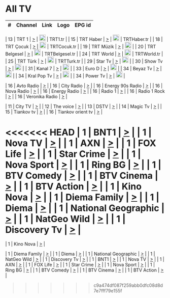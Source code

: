 <h1>All TV</h1>

| #   | Channel        | Link  | Logo | EPG id |
|:---:|:--------------:|:-----:|:----:|:------:|

| 13  | TRT 1            | [>](https://tv-trt1.medya.trt.com.tr/master.m3u8) | <img height="20" src="https://i.imgur.com/j786OLG.png"/> | TRT1.tr |
| 15  | TRT Haber        | [>](https://tv-trthaber.medya.trt.com.tr/master.m3u8) | <img height="20" src="https://i.imgur.com/OVfo8Ab.png"/> | TRTHaber.tr |
| 18  | TRT Çocuk        | [>](https://tv-trtcocuk.medya.trt.com.tr/master.m3u8) | <img height="20" src="https://i.imgur.com/QLFmD6d.png"/> | TRTCocuk.tr |
| 19  | TRT Müzik        | [>](https://tv-trtmuzik.medya.trt.com.tr/master.m3u8) | <img height="20" src="https://i.imgur.com/fIVFCEd.png"/> |
| 20  | TRT Belgesel     | [>](https://tv-trtbelgesel.medya.trt.com.tr/master.m3u8) | <img height="20" src="https://i.imgur.com/MGO87pe.png"/> | TRTBelgesel.tr |
| 24  | TRT World        | [>](https://tv-trtworld.medya.trt.com.tr/master.m3u8) | <img height="20" src="https://i.imgur.com/JEA2xpv.png"/> | TRTWorld.tr |
| 25  | TRT Türk         | [>](https://tv-trtturk.medya.trt.com.tr/master.m3u8) | <img height="20" src="https://i.imgur.com/OSTOQNw.png"/> | TRTTurk.tr |
| 29  | Star Tv   | [>](https://dogus-live.daioncdn.net/startv/startv_360p.m3u8) | <img height="20" src="https://i.imgur.com/IebUZx1.png"/> |
| 30  | Show Tv     | [>](https://ciner-live.daioncdn.net/showtv/showtv.m3u8) | <img height="20" src="https://i.imgur.com/IebUZx1.png"/> |
| 31  | Kanal 7     | [>](https://kanal7-live.daioncdn.net/kanal7/kanal7.m3u8) | <img height="20" src="https://i.imgur.com/IebUZx1.png"/> |
| 33  | Euro D    | [>](https://www.youtube.com/user/KanalD/live) | <img height="20" src="https://i.imgur.com/IebUZx1.png"/> |
| 34  | Beyaz Tv     | [>](https://beyaztv-live.daioncdn.net/beyaztv/beyaztv.m3u8) | <img height="20" src="https://i.imgur.com/IebUZx1.png"/> |
| 34  | Kral Pop Tv     | [>](https://www.youtube.com/watch?v=GuFTuKoXepw) | <img height="20" src="https://i.imgur.com/IebUZx1.png"/> |
| 34  | Power Tv     | [>](https://livetv.powerapp.com.tr/powerTV/powerhd.smil/chunklist.m3u8) | <img height="20" src="https://i.imgur.com/IebUZx1.png"/> |

| 16  | Avto Radio | [>](http://stream.metacast.eu/avtoradio.mp3.m3u) |
| 16  | City Radio | [>](http://stream.metacast.eu/city.aac.m3u) |
| 16  | Energy 90s Radio | [>](http://stream.metacast.eu/energy-90s.m3u) |
| 16  | Nova Radio | [>](http://stream.metacast.eu/nova.aac.m3u) |
| 16  | Energy Radio | [>](http://stream.metacast.eu/nrj.aac.m3u) |
| 16  | Radio 1 | [>](http://stream.metacast.eu/radio1.aac.m3u) |
| 16  | Radio 1 Rock | [>](http://stream.metacast.eu/radio1rock.aac.m3u) |
| 16  | Veronika Radio | [>](http://stream.metacast.eu/veronika.aac.m3u) |

| 11  | City TV | [>](https://tv.city.bg/play/tshls/citytv/index.m3u8) |
| 12  | The voice | [>](https://bss1.neterra.tv/thevoice/thevoice.m3u8) |
| 13  | DSTV | [>](http://46.249.95.140:8081/hls/data.m3u8) |
| 14  | Magic Tv | [>](https://bss1.neterra.tv/magictv/magictv.m3u8) |
| 15  | Tiankov tv | [>](https://streamer103.neterra.tv/tiankov-folk/live.m3u8) |
| 16  | Tiankov orient tv | [>](https://streamer103.neterra.tv/tiankov-orient/live.m3u8) |

<<<<<<< HEAD
| 1 | BNT1 | [>](https://ymkaya.xyz:28437/tv/bnt1/playlist.m3u8?wmsAuthSign=c2VydmVyX3RpbWU9My81LzIwMjUgNzozMzozOCBQTSZoYXNoX3ZhbHVlPVVZcnU5Z1pCRjBRSkhXdVBMcnRVU3c9PSZ2YWxpZG1pbnV0ZXM9NjA=) |
| 1 | Nova TV | [>](https://ymkaya.xyz:28437/tv/novatv/playlist.m3u8?wmsAuthSign=c2VydmVyX3RpbWU9My81LzIwMjUgNzozMzo0OCBQTSZoYXNoX3ZhbHVlPWRNNTFmakFMUTROL2VPdFpseCtrZkE9PSZ2YWxpZG1pbnV0ZXM9NjA=) |
| 1 | AXN | [>](https://ymkaya.xyz:28437/tv/axn/playlist.m3u8?wmsAuthSign=c2VydmVyX3RpbWU9My81LzIwMjUgNzozMzo1OCBQTSZoYXNoX3ZhbHVlPW41MnRNWDlrdjRrMWp4SWhaT3RmVVE9PSZ2YWxpZG1pbnV0ZXM9NjA=) |
| 1 | FOX Life | [>](https://ymkaya.xyz:28437/tv/foxlife/playlist.m3u8?wmsAuthSign=c2VydmVyX3RpbWU9My81LzIwMjUgNzozNDowOCBQTSZoYXNoX3ZhbHVlPXZBZzNnTnlLc2gwaDNrdzRTdW5iYXc9PSZ2YWxpZG1pbnV0ZXM9NjA=) |
| 1 | Star Crime | [>](https://ymkaya.xyz:28437/tv/foxcrime/playlist.m3u8?wmsAuthSign=c2VydmVyX3RpbWU9My81LzIwMjUgNzozNDoxOCBQTSZoYXNoX3ZhbHVlPUkyenJEUVpPUW5xeWJtUmlORC9SalE9PSZ2YWxpZG1pbnV0ZXM9NjA=) |
| 1 | Nova Sport | [>](https://ymkaya.xyz:28437/tv/novasport/playlist.m3u8?wmsAuthSign=c2VydmVyX3RpbWU9My81LzIwMjUgNzozNDoyNyBQTSZoYXNoX3ZhbHVlPUU3Qlo0SnpTZjlxeW5uM1I0RHRTeEE9PSZ2YWxpZG1pbnV0ZXM9NjA=) |
| 1 | Ring BG | [>](https://ymkaya.xyz:28437/tv/ringbg/playlist.m3u8?wmsAuthSign=c2VydmVyX3RpbWU9My81LzIwMjUgNzozNDozNyBQTSZoYXNoX3ZhbHVlPVFCMFBzS0RGZDVWVERsUk9TZ2VjZGc9PSZ2YWxpZG1pbnV0ZXM9NjA=) |
| 1 | BTV Comedy | [>](https://ymkaya.xyz:28437/tv/btvcomedy/playlist.m3u8?wmsAuthSign=c2VydmVyX3RpbWU9My81LzIwMjUgNzozNDo0NiBQTSZoYXNoX3ZhbHVlPTJSL0hkSnlUMGhZZC9qVE9LdDFkOGc9PSZ2YWxpZG1pbnV0ZXM9NjA=) |
| 1 | BTV Cinema | [>](https://ymkaya.xyz:28437/tv/btvcinema/playlist.m3u8?wmsAuthSign=c2VydmVyX3RpbWU9My81LzIwMjUgNzozNDo1NiBQTSZoYXNoX3ZhbHVlPW9qemY0ZGFkL3JTNUpjbmhIRFNndFE9PSZ2YWxpZG1pbnV0ZXM9NjA=) |
| 1 | BTV Action | [>](https://ymkaya.xyz:28437/tv/btvaction/playlist.m3u8?wmsAuthSign=c2VydmVyX3RpbWU9My81LzIwMjUgNzozNTowNiBQTSZoYXNoX3ZhbHVlPTBjM1Rndkg5SU1FNDlYVDlpdCtVNnc9PSZ2YWxpZG1pbnV0ZXM9NjA=) |
| 1 | Kino Nova | [>](https://ymkaya.xyz:28437/tv/kinonova/playlist.m3u8?wmsAuthSign=c2VydmVyX3RpbWU9My81LzIwMjUgNzozNToxNiBQTSZoYXNoX3ZhbHVlPTdLZS8vVzBCNU9vQVFpVFU4Tnl4bnc9PSZ2YWxpZG1pbnV0ZXM9NjA=) |
| 1 | Diema Family | [>](https://ymkaya.xyz:28437/tv/diemafamily/playlist.m3u8?wmsAuthSign=c2VydmVyX3RpbWU9My81LzIwMjUgNzozNToyNiBQTSZoYXNoX3ZhbHVlPVpNQ1cxOFloUUxCUzVoYndCaWk2cGc9PSZ2YWxpZG1pbnV0ZXM9NjA=) |
| 1 | Diema | [>](https://ymkaya.xyz:28437/tv/diema/playlist.m3u8?wmsAuthSign=c2VydmVyX3RpbWU9My81LzIwMjUgNzozNjoyMCBQTSZoYXNoX3ZhbHVlPTc5ZHVEUkFjeEJ6a0JNSVdJU3lDYXc9PSZ2YWxpZG1pbnV0ZXM9NjA=) |
| 1 | National Geographic | [>](https://ymkaya.xyz:28437/tv/natgeo/playlist.m3u8?wmsAuthSign=c2VydmVyX3RpbWU9My81LzIwMjUgNzozNjozMCBQTSZoYXNoX3ZhbHVlPUhOaHBDTFBEbENjL1VXdTZ0K1lGZGc9PSZ2YWxpZG1pbnV0ZXM9NjA=) |
| 1 | NatGeo Wild | [>](https://ymkaya.xyz:28437/tv/natgeowild/playlist.m3u8?wmsAuthSign=c2VydmVyX3RpbWU9My81LzIwMjUgNzozNjozOSBQTSZoYXNoX3ZhbHVlPXh6SmtvVmpKZWZSbjhSd1lDdWwrMVE9PSZ2YWxpZG1pbnV0ZXM9NjA=) |
| 1 | Discovery Tv | [>](https://ymkaya.xyz:28437/tv/discovery/playlist.m3u8?wmsAuthSign=c2VydmVyX3RpbWU9My81LzIwMjUgNzozNjo0OSBQTSZoYXNoX3ZhbHVlPUoxMUVzc0E2VGozYUFmU3htYUsyTnc9PSZ2YWxpZG1pbnV0ZXM9NjA=) |
=======


| 1 | Kino Nova | [>](https://ymkaya.xyz:11336/tv/kinonova/playlist.m3u8?wmsAuthSign=c2VydmVyX3RpbWU9MS8yLzIwMjUgNDo0MDoyMCBBTSZoYXNoX3ZhbHVlPWlFS1FrWEtMMVRFM3l5YklUWUJQUHc9PSZ2YWxpZG1pbnV0ZXM9NjA=) |

| 1 | Diema Family | [>](https://ymkaya.xyz:11336/tv/diemafamily/playlist.m3u8?wmsAuthSign=c2VydmVyX3RpbWU9MS8yLzIwMjUgNDo0MDozMCBBTSZoYXNoX3ZhbHVlPUVUaTVKTldvZTF5WVVCM0YwL21kaXc9PSZ2YWxpZG1pbnV0ZXM9NjA=) |
| 1 | Diema | [>](https://ymkaya.xyz:11336/tv/diema/playlist.m3u8?wmsAuthSign=c2VydmVyX3RpbWU9MS8yLzIwMjUgNDo0MDo0MCBBTSZoYXNoX3ZhbHVlPVlYMWVJT2NuUjNpUTBsaytEUFFOS2c9PSZ2YWxpZG1pbnV0ZXM9NjA=) |
| 1 | National Geographic | [>](https://ymkaya.xyz:11336/tv/natgeo/playlist.m3u8?wmsAuthSign=c2VydmVyX3RpbWU9MS8yLzIwMjUgNDo0MTo0MSBBTSZoYXNoX3ZhbHVlPTJQTlVmcG5nYWx0M013eUhGRGxnd0E9PSZ2YWxpZG1pbnV0ZXM9NjA=) |
| 1 | NatGeo Wild | [>](https://ymkaya.xyz:11336/tv/natgeowild/playlist.m3u8?wmsAuthSign=c2VydmVyX3RpbWU9MS8yLzIwMjUgNDo0MTo1MSBBTSZoYXNoX3ZhbHVlPVl1OXZaTTliN0hGWEN3eDBYd1duNkE9PSZ2YWxpZG1pbnV0ZXM9NjA=) |
| 1 | Discovery Tv | [>](https://ymkaya.xyz:11336/tv/discovery/playlist.m3u8?wmsAuthSign=c2VydmVyX3RpbWU9MS8yLzIwMjUgNDo0MjowMSBBTSZoYXNoX3ZhbHVlPWtBQmdLNlY2RmQwWElzMVYzSDJyVkE9PSZ2YWxpZG1pbnV0ZXM9NjA=) |
| 1 | BNT1 | [>](https://ymkaya.xyz:11336/tv/bnt1/playlist.m3u8?wmsAuthSign=c2VydmVyX3RpbWU9MS8yLzIwMjUgNDozODozOCBBTSZoYXNoX3ZhbHVlPVVrMVlRQXpJWlhYeUh6ZFVpSC9NMUE9PSZ2YWxpZG1pbnV0ZXM9NjA=) |
| 1 | Nova TV | [>](https://ymkaya.xyz:11336/tv/novatv/playlist.m3u8?wmsAuthSign=c2VydmVyX3RpbWU9MS8yLzIwMjUgNDozODo0OCBBTSZoYXNoX3ZhbHVlPUVxQjh1a0ZzYkVGZU8zZDFGTzdreVE9PSZ2YWxpZG1pbnV0ZXM9NjA=) |
| 1 | AXN | [>](https://ymkaya.xyz:11336/tv/axn/playlist.m3u8?wmsAuthSign=c2VydmVyX3RpbWU9MS8yLzIwMjUgNDozODo1OCBBTSZoYXNoX3ZhbHVlPUpkWStGY1hkNXhaOVpPZ0thQ0FZL3c9PSZ2YWxpZG1pbnV0ZXM9NjA=) |
| 1 | FOX Life | [>](https://ymkaya.xyz:11336/tv/foxlife/playlist.m3u8?wmsAuthSign=c2VydmVyX3RpbWU9MS8yLzIwMjUgNDozOToxMCBBTSZoYXNoX3ZhbHVlPWt1ZDc1T3AzYlZDTjJnSy9TU0xJZlE9PSZ2YWxpZG1pbnV0ZXM9NjA=) |
| 1 | Star Crime | [>](https://ymkaya.xyz:11336/tv/foxcrime/playlist.m3u8?wmsAuthSign=c2VydmVyX3RpbWU9MS8yLzIwMjUgNDozOToyMCBBTSZoYXNoX3ZhbHVlPXIwVU45Nm9FR1l2enNkTG9TanBxbmc9PSZ2YWxpZG1pbnV0ZXM9NjA=) |
| 1 | Nova Sport | [>](https://ymkaya.xyz:11336/tv/novasport/playlist.m3u8?wmsAuthSign=c2VydmVyX3RpbWU9MS8yLzIwMjUgNDozOTozMCBBTSZoYXNoX3ZhbHVlPXlSZ0UxazVaM0xhSmc0NmR4T0c1T2c9PSZ2YWxpZG1pbnV0ZXM9NjA=) |
| 1 | Ring BG | [>](https://ymkaya.xyz:11336/tv/ringbg/playlist.m3u8?wmsAuthSign=c2VydmVyX3RpbWU9MS8yLzIwMjUgNDozOTo0MCBBTSZoYXNoX3ZhbHVlPTR4aUlFNHVUYWN4enY1WkVuOFZma2c9PSZ2YWxpZG1pbnV0ZXM9NjA=) |
| 1 | BTV Comedy | [>](https://ymkaya.xyz:11336/tv/btvcomedy/playlist.m3u8?wmsAuthSign=c2VydmVyX3RpbWU9MS8yLzIwMjUgNDozOTo1MCBBTSZoYXNoX3ZhbHVlPUtrMTJ2RHNTTUU1RFp1ZkVOdXFSK3c9PSZ2YWxpZG1pbnV0ZXM9NjA=) |
| 1 | BTV Cinema | [>](https://ymkaya.xyz:11336/tv/btvcinema/playlist.m3u8?wmsAuthSign=c2VydmVyX3RpbWU9MS8yLzIwMjUgNDozOTo1OSBBTSZoYXNoX3ZhbHVlPTZWcU9FZW56cG1NM1lrYy8xNE5NeHc9PSZ2YWxpZG1pbnV0ZXM9NjA=) |
| 1 | BTV Action | [>](https://ymkaya.xyz:11336/tv/btvaction/playlist.m3u8?wmsAuthSign=c2VydmVyX3RpbWU9MS8yLzIwMjUgNDo0MDoxMCBBTSZoYXNoX3ZhbHVlPUlDd0ErRkZVWThyMVZwR3c2REdGZ3c9PSZ2YWxpZG1pbnV0ZXM9NjA=) |
>>>>>>> c9a474df087f259abb0dfc08d8d7e7fff79e155f
